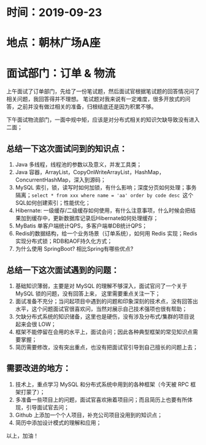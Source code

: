 # 时间：2019-09-23
# 地点：朝林广场A座
# 面试部门：订单 & 物流

上午面试了订单部门，先给了一份笔试题，然后面试官根据笔试题的回答情况问了相关问题，我回答得并不理想。
笔试题对我来说有一定难度，很多开放式的问答，之前并没有做过相关的准备，归根结底还是因为积累不够。

下午面试物流部门，一面中规中矩，应该是对分布式相关的知识欠缺导致没有进入二面；

## 总结一下这次面试问到的知识点：
1. Java 多线程，线程池的参数以及意义，并发工具类；
2. Java 容器，ArrayList，CopyOnWriteArrayList，HashMap，ConcurrentHashMap，深入到源码；
3. MySQL 索引，锁，读写时如何加锁，有什么影响；深度分页如何处理；事务隔离；```select * from xxx where name = 'aa' order by code desc ```这个SQL如何创建索引；性能优化；
4. Hibernate: 一级缓存/二级缓存如何使用，有什么注意事项，什么时候会把结果加到缓存中，更新数据库记录后Hibernate如何处理缓存；
5. MyBatis 单客户端统计QPS，多客户端单DB统计QPS；
6. Redis的数据结构，给一个业务场景（订单系统），如何用 Redis 实现；Redis实现分布式锁；RDB和AOF持久化方式；
7. 为什么使用 SpringBoot? 相比Spring有哪些优点?


## 总结一下这次面试遇到的问题：
1. 基础知识薄弱，主要是对 MySQL 的理解不够深入，面试官问了一个关于 MySQL 锁的问题，没有回答上来， 这里需要重点关注一下；
2. 面试准备不充分；当问起项目中遇到的问题和印象深刻的技术点，没有回答出水平，这个问题面试官很喜欢问，当然对展示自己技术强项也很有帮助；
3. 欠缺分布式系统的知识储备，这里也是硬伤，没有涉及分布式/集群的项目说起来会很 LOW；
4. 框架不能停留在会用的水平上，面试会问；因此各种典型框架的常见知识点需要掌握；
5. 简历需要修改，没有突出重点，也没有把面试官引导到自己擅长的问题上去；

## 需要改进的地方：
1. 技术上，重点学习 MySQL 和分布式系统中用到的各种框架（今天被 RPC 框架打蒙了）；
2. 多准备一些项目上的问题，面试官喜欢揪着项目问；而且简历上也要有所体现，引导面试官去问；
3. Github 上添加一个个人项目，补充公司项目没用到的知识点；
4. 简历中添加设计模式的理解和应用；

以上，加油！
